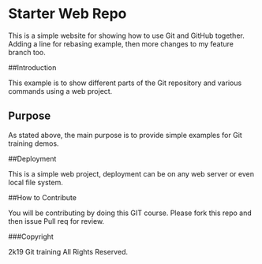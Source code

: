 # Starter Web Repo

This is a simple website for showing
how to use Git and GitHub together. Adding a line for rebasing example, then more changes to my feature branch too.

##Introduction

This example is to  show different parts of the Git repository and
various commands using a web project.

## Purpose

As stated above, the main purpose is to
provide simple examples for Git training 
demos.

##Deployment

This is a simple web project, deployment
can be on any web server or even local
file system.

##How to Contribute

You will be contributing by doing this GIT course.
Please fork this repo and then issue Pull req for review.

###Copyright

2k19 Git training All Rights Reserved.